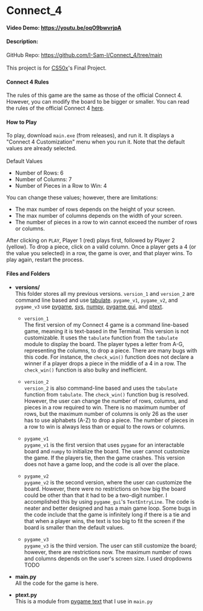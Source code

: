 # Connect_4
#### Video Demo: <https://youtu.be/oqO9bwvrjpA>

#### Description:
GitHub Repo: <https://github.com/I-Sam-I/Connect_4/tree/main>
<br><br>
This project is for [CS50x](https://cs50.harvard.edu/x/2023/)'s Final Project.

#### Connect 4 Rules
The rules of this game are the same as those of the official Connect 4. However, you can modify the board to be bigger or smaller. You can read the rules of the official Connect 4 [here](https://www.gamesver.com/the-rules-of-connect-4-according-to-m-bradley-hasbro/).

#### How to Play
To play, download `main.exe` (from releases), and run it. It displays a "Connect 4 Customization" menu when you run it. Note that the default values are already selected.
<br><br>
Default Values
- Number of Rows: 6
- Number of Columns: 7
- Number of Pieces in a Row to Win: 4

You can change these values; however, there are limitations:
- The max number of rows depends on the height of your screen.
- The max number of columns depends on the width of your screen.
- The number of pieces in a row to win cannot exceed the number of rows or columns.

After clicking on `PLAY`, Player 1 (red) plays first, followed by Player 2 (yellow). To drop a piece, click on a valid column. Once a player gets a 4 (or the value you selected) in a row, the game is over, and that player wins. To play again, restart the process.

#### Files and Folders
- **versions/**
  <br>
  This folder stores all my previous versions. `version_1` and `version_2` are command line based and use [tabulate](https://pypi.org/project/tabulate/). `pygame_v1`, `pygame_v2`, and `pygame_v3` use [pygame](https://www.pygame.org/), [sys](https://docs.python.org/3/library/sys.html), [numpy](https://numpy.org/), [pygame gui](https://github.com/MyreMylar/pygame_gui), and [ptext](https://github.com/cosmologicon/pygame-text).

  - `version_1`
    <br>
    The first version of my Connect 4 game is a command line-based game, meaning it is text-based in the Terminal. This version is not customizable. It uses the `tabulate` function from the `tabulate` module to display the board. The player types a letter from A-G, representing the columns, to drop a piece. There are many bugs with this code. For instance, the `check_win()` function does not declare a winner if a player drops a piece in the middle of a 4 in a row. The `check_win()` function is also bulky and inefficient.

  - `version_2`
    <br>
    `version_2` is also command-line based and uses the `tabulate` function from `tabulate`. The `check_win()` function bug is resolved. However, the user can change the number of rows, columns, and pieces in a row required to win. There is no maximum number of rows, but the maximum number of columns is only 26 as the user has to use alphabets (A-Z) to drop a piece. The number of pieces in a row to win is always less than or equal to the rows or columns.
    
  - `pygame_v1`
    <br>
    `pygame_v1` is the first version that uses `pygame` for an interactable board and `numpy` to initialize the board. The user cannot customize the game. If the players tie, then the game crashes. This version does not have a game loop, and the code is all over the place.

  - `pygame_v2`
    <br>
    `pygame_v2` is the second version, where the user can customize the board. However, there were no restrictions on how big the board could be other than that it had to be a two-digit number. I accomplished this by using `pygame_gui`'s `TextEntryLine`. The code is neater and better designed and has a main game loop. Some bugs in the code include that the game is infinitely long if there is a tie and that when a player wins, the text is too big to fit the screen if the board is smaller than the default values.

  - `pygame_v3`
    <br>
    `pygame_v3` is the third version. The user can still customize the board; however, there are restrictions now. The maximum number of rows and columns depends on the user's screen size. I used dropdowns TODO

- **main.py**
  <br>
  All the code for the game is here.

- **ptext.py**
  <br>
  This is a module from [pygame text](https://github.com/cosmologicon/pygame-text) that I use in `main.py`
